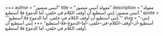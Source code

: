 +++
author = "أنيس منصور"
title = "مقولة أنيس منصور"
description = "مقولة أنيس منصور: إنني أستطيع أن أوقف الكلام في حلقي، أما الدموع فلا أستطيع."
quote = '''إنني أستطيع أن أوقف الكلام في حلقي، أما الدموع فلا أستطيع.'''
slug = "إنني-أستطيع-أن-أوقف-الكلام-في-حلقي،-أما-الدموع-فلا-أستطيع"
+++
إنني أستطيع أن أوقف الكلام في حلقي، أما الدموع فلا أستطيع.
